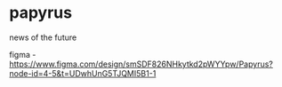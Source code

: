 # papyrus

news of the future

figma - https://www.figma.com/design/smSDF826NHkytkd2pWYYpw/Papyrus?node-id=4-5&t=UDwhUnG5TJQMI5B1-1
